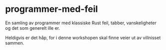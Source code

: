 # programmer-med-feil
En samling av programmer med klassiske Rust feil, tabber, vanskeligheter og det som generelt ille er.

Heldigvis er det håp, for i denne workshopen skal finne veier ut av villnisset sammen.

